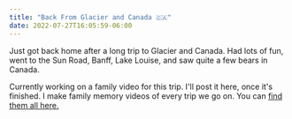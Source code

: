 ```yaml
---
title: "Back From Glacier and Canada 🇨🇦"
date: 2022-07-27T16:05:59-06:00
---
```

Just got back home after a long trip to Glacier and Canada.
Had lots of fun, went to the Sun Road, Banff, Lake Louise, and saw quite a few bears in Canada.

Currently working on a family video for this trip.
I'll post it here, once it's finished.
I make family memory videos of every trip we go on.
You can [find them all here.](https://www.youtube.com/c/ParkerAnderson/videos)
